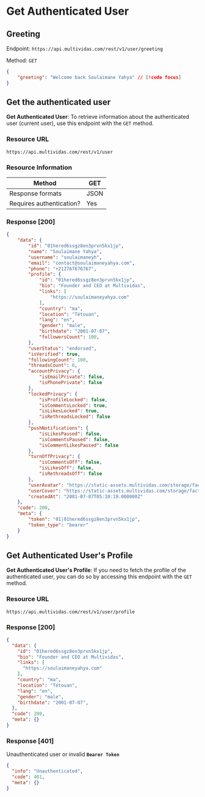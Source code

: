 # Get Authenticated User

## Greeting

Endpoint: `https://api.multividas.com/rest/v1/user/greeting`

Method: `GET`


```json
{
    "greeting": "Welcome back Soulaimane Yahya" // [!code focus]
}
```


## Get the authenticated user

**Get Authenticated User**: To retrieve information about the authenticated user (current user), use this endpoint with the `GET` method.

### Resource URL

`https://api.multividas.com/rest/v1/user`

### Resource Information

| Method                                | GET  |
|---------------------------------------|------|
| Response formats                      | JSON |
| Requires authentication?              | Yes  |

### Response [200]

```json
{
    "data": {
        "id": "01hered6ssgz8en3prvn5kx1jp",
        "name": "Soulaimane Yahya",
        "username": "soulaimaneyh",
        "email": "contact@soulaimaneyahya.com",
        "phone": "+212767676767",
        "profile": {
            "id": "01hered6ssgz8en3prvn5kx1jp",
            "bio": "Founder and CEO at Multividas",
            "links": [
                "https://soulaimaneyahya.com"
            ],
            "country": "ma",
            "location": "Tétouan",
            "lang": "en",
            "gender": "male",
            "birthdate": "2001-07-07",
            "followersCount": 100,
        },
        "userStatus": "endorsed",
        "isVerified": true,
        "followingCount": 100,
        "threadsCount": 0,
        "accountPrivacy": {
            "isEmailPrivate": false,
            "isPhonePrivate": false
        },
        "lockedPrivacy": {
            "isProfileLocked": false,
            "isCommentsLocked": true,
            "isLikesLocked": true,
            "isRethreadsLocked": false
        },
        "pushNotifications": {
            "isLikesPaused": false,
            "isCommentsPaused": false,
            "isCommentLikesPaused": false
        },
        "turnOffPrivacy": {
            "isCommentsOff": false,
            "isLikesOff": false,
            "isRethreadsOff": false
        },
        "userAvatar": "https://static-assets.multividas.com/storage/factory/users/soulaimaneyh/1.jpg",
        "userCover": "https://static-assets.multividas.com/storage/factory/covers/1.jpg",
        "createdAt": "2001-07-07T05:10:19.000000Z"
    },
    "code": 200,
    "meta": {
        "token": "01|01hered6ssgz8en3prvn5kx1jp",
        "token_type": "bearer"
    }
}
```

## Get Authenticated User's Profile

**Get Authenticated User's Profile**: If you need to fetch the profile of the authenticated user, you can do so by accessing this endpoint with the `GET` method.

### Resource URL

`https://api.multividas.com/rest/v1/user/profile`

### Response [200]

```json
{
  "data": {
    "id": "01hered6ssgz8en3prvn5kx1jp",
    "bio": "Founder and CEO at Multividas",
    "links": [
      "https://soulaimaneyahya.com"
    ],
    "country": "ma",
    "location": "Tétouan",
    "lang": "en",
    "gender": "male",
    "birthdate": "2001-07-07",
  },
  "code": 200,
  "meta": {}
}
```

### Response [401]

Unauthenticated user or invalid **`Bearer Token`**

```json
{
  "info": "Unauthenticated",
  "code": 401,
  "meta": {}
}
```
